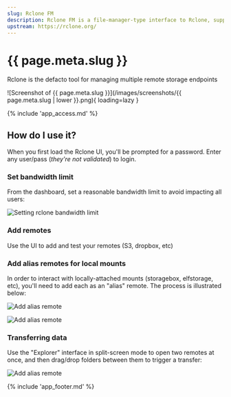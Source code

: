 ```yaml
---
slug: Rclone FM
description: Rclone FM is a file-manager-type interface to Rclone, supporting queued transfers
upstream: https://rclone.org/
---
```


# {{ page.meta.slug }}

Rclone is the defacto tool for managing multiple remote storage endpoints

![Screenshot of {{ page.meta.slug }}](/images/screenshots/{{ page.meta.slug | lower }}.png){ loading=lazy }

{% include 'app_access.md' %}

## How do I use it?

When you first load the Rclone UI, you'll be prompted for a password. Enter any user/pass (*they're not validated*) to login.

### Set bandwidth limit

From the dashboard, set a reasonable bandwidth limit to avoid impacting all users:

![Setting rclone bandwidth limit](/images/rclone-bandwidth.png)

### Add remotes

Use the UI to add and test your remotes (S3, dropbox, etc)

### Add alias remotes for local mounts

In order to interact with locally-attached mounts (storagebox, elfstorage, etc), you'll need to add each as an "alias" remote. The process is illustrated below:

![Add alias remote](/images/rclone-add-remote-1.png)

![Add alias remote](/images/rclone-add-remote-2.png)

### Transferring data

Use the "Explorer" interface in split-screen mode to open two remotes at once, and then drag/drop folders between them to trigger a transfer:

![Add alias remote](/images/rclone-add-remote-3.png)

{% include 'app_footer.md' %}